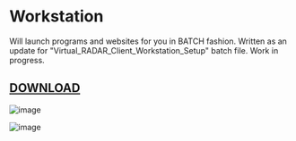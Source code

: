 # Workstation
Will launch programs and websites for you in BATCH fashion. Written as an update for "Virtual_RADAR_Client_Workstation_Setup" batch file.
Work in progress.

## [DOWNLOAD](https://github.com/KSanders7070/Workstation/releases/latest/download/Workstation.bat)

![image](https://github.com/KSanders7070/Workstation/assets/63331106/74f41313-3340-4584-b56f-975319fbfced)

![image](https://github.com/KSanders7070/Workstation/assets/63331106/4366d93e-ac57-48cb-a8d0-2b1a4fca8d0e)
